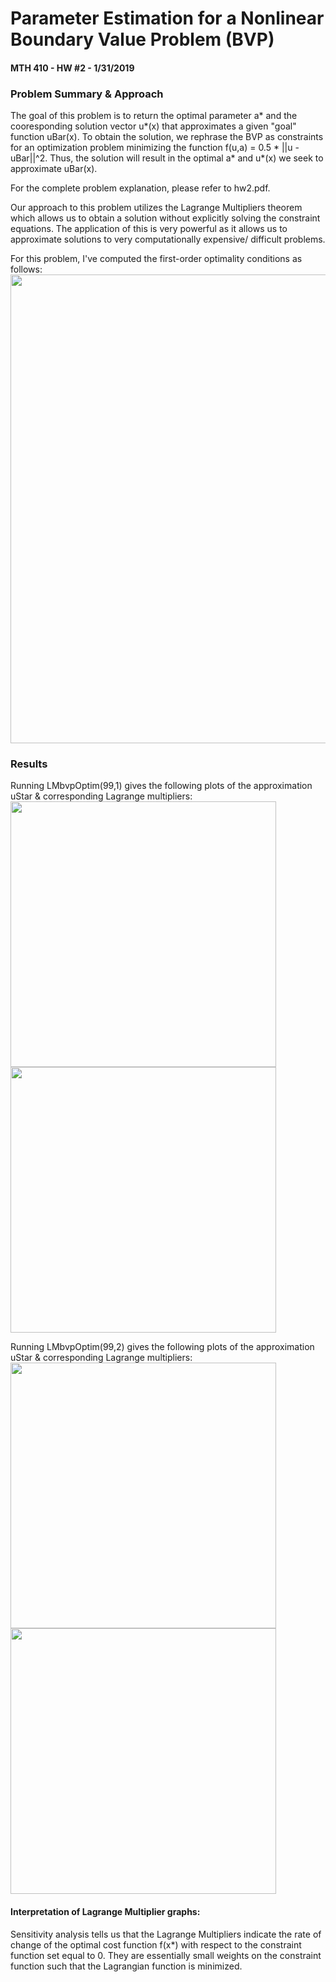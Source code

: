# Parameter Estimation for a Nonlinear Boundary Value Problem (BVP)  
#### MTH 410 - HW #2 - 1/31/2019  
  
### Problem Summary & Approach  
The goal of this problem is to return the optimal parameter a* and the cooresponding solution vector u*(x) that approximates a given "goal" function uBar(x). To obtain the solution, we rephrase the BVP as constraints for an optimization problem minimizing the function f(u,a) = 0.5 * ||u - uBar||^2. Thus, the solution will result in the optimal a* and u*(x) we seek to approximate uBar(x).  
    
For the complete problem explanation, please refer to hw2.pdf.  
  
Our approach to this problem utilizes the Lagrange Multipliers theorem which allows us to obtain a solution without explicitly solving the constraint equations. The application of this is very powerful as it allows us to approximate solutions to very computationally expensive/ difficult problems.  
  
For this problem, I've computed the first-order optimality conditions as follows:  
<img src="https://github.com/ZarekIM/PSU_Projects/blob/master/MTH_410_Optimization_2/HW_2/hw2_eq_1.PNG" width="750">
  
### Results  
Running LMbvpOptim(99,1) gives the following plots of the approximation uStar & corresponding Lagrange multipliers:  
<img src="https://github.com/ZarekIM/PSU_Projects/blob/master/MTH_410_Optimization_2/HW_2/hw2_fig_1a.PNG" width="425">
<img src="https://github.com/ZarekIM/PSU_Projects/blob/master/MTH_410_Optimization_2/HW_2/hw2_fig_1b.PNG" width="425">
  
Running LMbvpOptim(99,2) gives the following plots of the approximation uStar & corresponding Lagrange multipliers:  
<img src="https://github.com/ZarekIM/PSU_Projects/blob/master/MTH_410_Optimization_2/HW_2/hw2_fig_2a.PNG" width="425">
<img src="https://github.com/ZarekIM/PSU_Projects/blob/master/MTH_410_Optimization_2/HW_2/hw2_fig_2b.PNG" width="425">
  
#### Interpretation of Lagrange Multiplier graphs:  
Sensitivity analysis tells us that the Lagrange Multipliers indicate the rate of change of the optimal cost function f(x*) with respect to the constraint function set equal to 0. They are essentially small weights on the constraint function such that the Lagrangian function is minimized.
